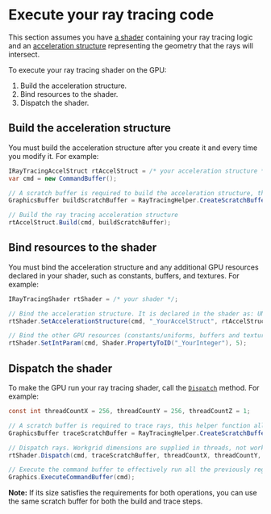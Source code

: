 # Execute your ray tracing code
This section assumes you have [a shader](create-shader.md) containing your ray tracing logic and an [acceleration structure](create-acceleration-structure.md) representing the geometry that the rays will intersect.

To execute your ray tracing shader on the GPU:
1. Build the acceleration structure.
2. Bind resources to the shader.
3. Dispatch the shader.

## Build the acceleration structure
You must build the acceleration structure after you create it and every time you modify it. For example:
```C#
IRayTracingAccelStruct rtAccelStruct = /* your acceleration structure */;
var cmd = new CommandBuffer();

// A scratch buffer is required to build the acceleration structure, this helper function allocates one with the required size.
GraphicsBuffer buildScratchBuffer = RayTracingHelper.CreateScratchBufferForBuild(rtAccelStruct);

// Build the ray tracing acceleration structure
rtAccelStruct.Build(cmd, buildScratchBuffer);
```

## Bind resources to the shader
You must bind the acceleration structure and any additional GPU resources declared in your shader, such as constants, buffers, and textures. For example:
```C#
IRayTracingShader rtShader = /* your shader */;

// Bind the acceleration structure. It is declared in the shader as: UNIFIED_RT_DECLARE_ACCEL_STRUCT(_YourAccelStruct);
rtShader.SetAccelerationStructure(cmd, "_YourAccelStruct", rtAccelStruct);

// Bind the other GPU resources (constants/uniforms, buffers and textures)
rtShader.SetIntParam(cmd, Shader.PropertyToID("_YourInteger"), 5);
```

## Dispatch the shader
To make the GPU run your ray tracing shader, call the [`Dispatch`](xref:UnityEngine.Rendering.UnifiedRayTracing.IRayTracingShader.Dispatch(UnityEngine.Rendering.CommandBuffer,UnityEngine.GraphicsBuffer,System.UInt32,System.UInt32,System.UInt32)) method. For example:
```C#
const int threadCountX = 256, threadCountY = 256, threadCountZ = 1;

// A scratch buffer is required to trace rays, this helper function allocates one with the required size.
GraphicsBuffer traceScratchBuffer = RayTracingHelper.CreateScratchBufferForTrace(rtShader, threadCountX, threadCountY, threadCountZ);

// Dispatch rays. Workgrid dimensions are supplied in threads, not workgroups
rtShader.Dispatch(cmd, traceScratchBuffer, threadCountX, threadCountY, threadCountZ);

// Execute the command buffer to effectively run all the previously registered commands.
Graphics.ExecuteCommandBuffer(cmd);
```

**Note:**  If its size satisfies the requirements for both operations, you can use the same scratch buffer for both the build and trace steps.






